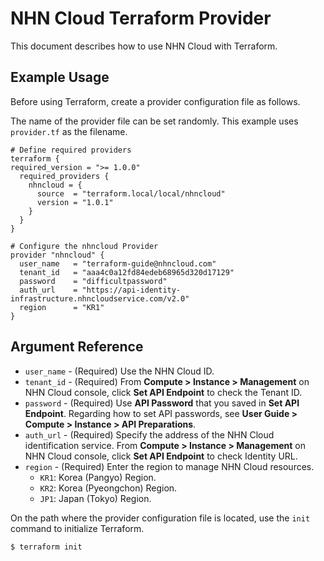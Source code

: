# NHN Cloud Terraform Provider

This document describes how to use NHN Cloud with Terraform.

## Example Usage

Before using Terraform, create a provider configuration file as follows.

The name of the provider file can be set randomly. This example uses `provider.tf` as the filename.

```
# Define required providers
terraform {
required_version = ">= 1.0.0"
  required_providers {
    nhncloud = {
      source  = "terraform.local/local/nhncloud"
      version = "1.0.1"
    }
  }
}

# Configure the nhncloud Provider
provider "nhncloud" {
  user_name   = "terraform-guide@nhncloud.com"
  tenant_id   = "aaa4c0a12fd84edeb68965d320d17129"
  password    = "difficultpassword"
  auth_url    = "https://api-identity-infrastructure.nhncloudservice.com/v2.0"
  region      = "KR1"
}
```

## Argument Reference

* `user_name` - (Required) Use the NHN Cloud ID.
* `tenant_id` - (Required) From **Compute > Instance > Management** on NHN Cloud console, click **Set API Endpoint** to check the Tenant ID.
* `password` - (Required) Use **API Password** that you saved in **Set API Endpoint**. Regarding how to set API passwords, see **User Guide > Compute > Instance > API Preparations**.
* `auth_url` - (Required) Specify the address of the NHN Cloud identification service. From **Compute > Instance > Management** on NHN Cloud console, click **Set API Endpoint** to check Identity URL.
* `region` - (Required) Enter the region to manage NHN Cloud resources.
    * `KR1`: Korea (Pangyo) Region.
    * `KR2`: Korea (Pyeongchon) Region.
    * `JP1`: Japan (Tokyo) Region.

On the path where the provider configuration file is located, use the `init` command to initialize Terraform.

```sh
$ terraform init
```
